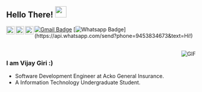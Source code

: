 ## Hello There! <img src="https://raw.githubusercontent.com/iampavangandhi/iampavangandhi/master/gifs/Hi.gif" width="30px"></h2>

<a href="https://www.linkedin.com/in/vijay-giri-11b1b4154/">
  <img align="left" alt="Vijay's Linkdein" width="22px" src="https://cdn.jsdelivr.net/npm/simple-icons@v3/icons/linkedin.svg" />
</a>

<a href="https://github.com/Vijay-Giri">
  <img align="left" alt="Vijay's Github" width="22px" src="https://cdn.jsdelivr.net/npm/simple-icons@v3/icons/github.svg" />
</a>

<a href="https://www.facebook.com/girivijay008/">
  <img align="left" alt="Vijay's Facebook" width="22px" src="https://cdn.jsdelivr.net/npm/simple-icons@v3/icons/facebook.svg" />
</a>

[![Gmail Badge](https://img.shields.io/badge/-Gmail-c14438?style=flat-square&logo=Gmail&logoColor=white&link=mailto:girivijay009@gmail.com)](mailto:girivijay009@gmail.com)
[![Whatsapp Badge](https://img.shields.io/badge/-Whatsapp-4CA143?style=flat-square&labelColor=4CA143&logo=whatsapp&logoColor=white&link=https://api.whatsapp.com/send?phone=9453834673&text=Hi!)](https://api.whatsapp.com/send?phone=9453834673&text=Hi!)

<br />


<img align="right" alt="GIF" src="https://media.giphy.com/media/L8K62iTDkzGX6/giphy.gif" />

### I am Vijay Giri :)
- Software Development Engineer at Acko General Insurance.
- A Information Technology Undergraduate Student.


<!--
**Vijay-Giri/Vijay-Giri** is a ✨ _special_ ✨ repository because its `README.md` (this file) appears on your GitHub profile.

Here are some ideas to get you started:

- 🔭 I’m currently working on ...
- 🌱 I’m currently learning ...
- 👯 I’m looking to collaborate on ...
- 🤔 I’m looking for help with ...
- 💬 Ask me about ...
- 📫 How to reach me: ...
- 😄 Pronouns: ...
- ⚡ Fun fact: ...
-->
